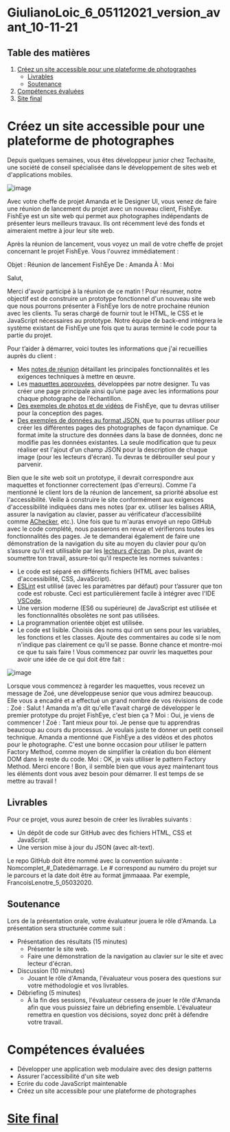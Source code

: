 # GiulianoLoic_6_05112021_version_avant_10-11-21
## Table des matières
1. [Créez un site accessible pour une plateforme de photographes](#Créez-un-site-accessible-pour-une-plateforme-de-photographes)
     * [Livrables](#Livrables)
     * [Soutenance](#Soutenance)
2. [Compétences évaluées](#Compétences-évaluées)
3. [Site final](#Site-final)

# Créez un site accessible pour une plateforme de photographes

Depuis quelques semaines, vous êtes développeur junior chez Techasite, une société de conseil
spécialisée dans le développement de sites web et d'applications mobiles.

![image](https://user.oc-static.com/upload/2020/08/18/15977566540758_15975854296086_image1%20(1).png)

Avec votre cheffe de projet Amanda et le Designer UI, vous venez de faire une réunion de lancement du projet avec un nouveau client, FishEye. FishEye est un site web qui permet aux photographes indépendants de présenter leurs meilleurs travaux. Ils ont récemment levé des fonds et aimeraient mettre à jour leur site web. 

Après la réunion de lancement, vous voyez un mail de votre cheffe de projet concernant le projet FishEye. Vous l'ouvrez immédiatement :

Objet : Réunion de lancement FishEye
De : Amanda
À : Moi

Salut, 

Merci d'avoir participé à la réunion de ce matin ! Pour résumer, notre objectif est de construire un prototype fonctionnel d'un nouveau site web que nous pourrons présenter à FishEye lors de notre prochaine réunion avec les clients. Tu seras chargé de fournir tout le HTML, le CSS et le JavaScript nécessaires au prototype. Notre équipe de back-end intégrera le système existant de FishEye une fois que tu auras terminé le code pour ta partie du projet.

Pour t’aider à démarrer, voici toutes les informations que j'ai recueillies auprès du client :

* Mes [notes de réunion](https://s3.eu-west-1.amazonaws.com/course.oc-static.com/projects/Front-End+V2/P5+Javascript+&+Accessibility/Notes+de+r%C3%A9union.pdf) détaillant les principales fonctionnalités et les exigences techniques à mettre en œuvre. 
* Les [maquettes approuvées](https://www.figma.com/file/pt8xJxC1QffW4HX16QhGZJ/UI-Design-FishEye-EN-(Copy)?node-id=0:1), développées par notre designer. Tu vas créer une page principale ainsi qu’une page avec les informations pour chaque photographe de l’échantillon. 
* [Des exemples de photos et de vidéos](https://s3-eu-west-1.amazonaws.com/course.oc-static.com/projects/Front-End+V2/P5+Javascript+&+Accessibility/FishEye_Photos.zip) de FishEye, que tu devras utiliser pour la conception des pages. 
* [Des exemples de données au format JSON](https://s3-eu-west-1.amazonaws.com/course.oc-static.com/projects/Front-End+V2/P5+Javascript+&+Accessibility/FishEyeData.json),  que tu pourras utiliser pour créer les
différentes pages des photographes de façon dynamique. Ce format imite la structure
des données dans la base de données, donc ne modifie pas les données existantes. La
seule modification que tu peux réaliser est l'ajout d'un champ JSON pour la
description de chaque image (pour les lecteurs d'écran). Tu devras te débrouiller seul
pour y parvenir.

Bien que le site web soit un prototype, il devrait correspondre aux maquettes et fonctionner
correctement (pas d'erreurs). Comme l'a mentionné le client lors de la réunion de
lancement, sa priorité absolue est l'accessibilité. Veille à construire le site conformément
aux exigences d'accessibilité indiquées dans mes notes (par ex. utiliser les balises ARIA,
assurer la navigation au clavier, passer au vérificateur d’accessibilité comme [AChecker](https://achecker.achecks.ca/checker/index.php), etc.).
Une fois que tu m'auras envoyé un repo GitHub avec le code complété, nous passerons en
revue et vérifierons toutes les fonctionnalités des pages. Je te demanderai également de
faire une démonstration de la navigation du site au moyen du clavier pour qu’on s’assure
qu'il est utilisable par les [lecteurs d'écran](https://developer.mozilla.org/en-US/docs/Learn/Tools_and_testing/Cross_browser_testing/Accessibility%23Screenreaders).
De plus, avant de soumettre ton travail, assure-toi qu'il respecte les normes suivantes :
* Le code est séparé en différents fichiers (HTML avec balises d'accessibilité, CSS,
JavaScript).
* [ESLint](https://eslint.org/) est utilisé (avec les paramètres par défaut) pour t’assurer que ton code est
robuste. Ceci est particulièrement facile à intégrer avec l'IDE [VSCode](https://code.visualstudio.com/).
* Une version moderne (ES6 ou supérieure) de JavaScript est utilisée et les
fonctionnalités obsolètes ne sont pas utilisées.
* La programmation orientée objet est utilisée.
* Le code est lisible. Choisis des noms qui ont un sens pour les variables, les fonctions et
les classes. Ajoute des commentaires au code si le nom n'indique pas clairement ce
qu’il se passe.
Bonne chance et montre-moi ce que tu sais faire !
Vous commencez par ouvrir les maquettes pour avoir une idée de ce qui doit être fait : 

![image](https://user.oc-static.com/upload/2020/08/18/15977571210897_image2.png)

Lorsque vous commencez à regarder les maquettes, vous recevez un message de Zoé, une
développeuse senior que vous admirez beaucoup. Elle vous a encadré et a effectué un grand
nombre de vos révisions de code :
Zoé : Salut ! Amanda m'a dit qu'elle t'avait chargé de développer le premier prototype du
projet FishEye, c'est bien ça ?
Moi : Oui, je viens de commencer !
Zoé : Tant mieux pour toi. Je pense que tu apprendras beaucoup au cours du processus. Je
voulais juste te donner un petit conseil technique. Amanda a mentionné que FishEye a des
vidéos et des photos pour le photographe. C'est une bonne occasion pour utiliser le pattern
Factory Method, comme moyen de simplifier la création du bon élément DOM dans le
reste du code.
Moi : OK, je vais utiliser le pattern Factory Method. Merci encore !
Bon, il semble bien que vous ayez maintenant tous les éléments dont vous avez besoin pour
démarrer. Il est temps de se mettre au travail !

## Livrables

Pour ce projet, vous aurez besoin de créer les livrables suivants :
* Un dépôt de code sur GitHub avec des fichiers HTML, CSS et JavaScript.
* Une version mise à jour du JSON (avec alt-text). 

Le repo GitHub doit être nommé avec la convention suivante :
Nomcomplet_#_Datedémarrage. Le # correspond au numéro du projet sur le parcours et
la date doit être au format jjmmaaaa. Par exemple, FrancoisLenotre_5_05032020.



## Soutenance

Lors de la présentation orale, votre évaluateur jouera le rôle d'Amanda. La présentation sera
structurée comme suit :
* Présentation des résultats (15 minutes)
  * Présenter le site web.
  * Faire une démonstration de la navigation au clavier sur le site et avec lecteur d'écran.
* Discussion (10 minutes)
  * Jouant le rôle d'Amanda, l'évaluateur vous posera des questions sur votre
méthodologie et vos livrables.
* Débriefing (5 minutes)
  * À la fin des sessions, l'évaluateur cessera de jouer le rôle d'Amanda afin que vous
puissiez faire un débriefing ensemble.
L'évaluateur remettra en question vos décisions, soyez donc prêt à défendre votre travail.

# Compétences évaluées

- Développer une application web modulaire avec des design patterns
- Assurer l'accessibilité d'un site web
- Ecrire du code JavaScript maintenable
- Créez un site accessible pour une plateforme de photographes 


# [Site final](https://devweb13.github.io/GiulianoLoic_6_05112021/www/)


